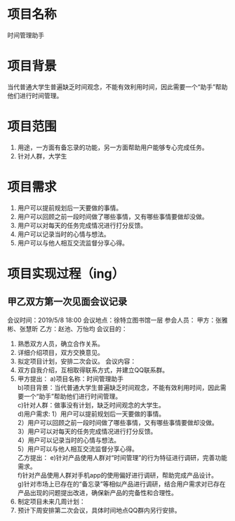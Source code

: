 # 项目名称
时间管理助手
# 项目背景
当代普通大学生普遍缺乏时间观念，不能有效利用时间，因此需要一个“助手”帮助他们进行时间管理。
# 项目范围
1. 用途，一方面有备忘录的功能，另一方面帮助用户能够专心完成任务。
2. 针对人群，大学生
# 项目需求
1. 用户可以提前规划后一天要做的事情。
2. 用户可以回顾之前一段时间做了哪些事情，又有哪些事情要做却没做。
3. 用户可以对每天的任务完成情况进行打分反馈。 
4. 用户可以记录当时的心情与想法。
5. 用户可以与他人相互交流监督分享心得。
# 项目实现过程（ing）
## 甲乙双方第一次见面会议记录
会议时间：2019/5/8 18:00
会议地点：徐特立图书馆一层
参会人员：
	甲方：张雅彬、张慧昕
	乙方：赵池、万怡均
会议目的：
1. 熟悉双方人员，确立合作关系。
2. 详细介绍项目，双方交换意见。
3. 拟定项目计划，安排二次会议。
会议内容：
1. 双方自我介绍，互相取得联系方式，并建立QQ联系群。
2. 甲方提出：
a)项目名称：时间管理助手  
b)项目背景：当代普通大学生普遍缺乏时间观念，不能有效利用时间，因此需要一个“助手”帮助他们进行时间管理。  
c)针对人群：做事没有计划，缺乏时间观念的大学生。  
d)用户需求: 
1）用户可以提前规划后一天要做的事情。  
2）用户可以回顾之前一段时间做了哪些事情，又有哪些事情要做却没做。  
3）用户可以对每天的任务完成情况进行打分反馈。  
4）用户可以记录当时的心情与想法。  
5）用户可以与他人相互交流监督分享心得。  
乙方提出：
e)针对产品使用人群对“时间管理”的行为特征进行调研，完善功能需求。  
f)针对产品使用人群对手机app的使用偏好进行调研，帮助完成产品设计。  
g)针对市场上已存在的“备忘录”等相似产品进行调研，结合用户需求对已存在产品出现的问题提出改进，确保新产品的完备性和合理性。  
3. 制定项目未来几周计划：
4. 预计下周安排第二次会议，具体时间地点QQ群内另行安排。
